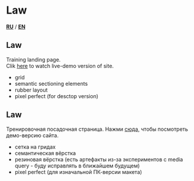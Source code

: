 # Law  
**[RU](#ru)** / **[EN](#en)**

## <a name="en">Law </a>   
Training landing page.    
Clik <a href='https://iogsotot.github.io/law/'>here</a> to watch live-demo version of site.     
* grid
* semantic sectioning elements
* rubber layout
* pixel perfect (for desctop version)


## <a name="ru">Law</a>   
Тренировочная посадочная страница.
Нажми <a href='https://iogsotot.github.io/law/'>сюда,</a> чтобы посмотреть демо-версию сайта.   
* сетка на гридах
* семантическая вёрстка
* резиновая вёрстка (есть артефакты из-за экспериментов с media query - буду исправлять в ближайшем будущем)
* pixel perfect (для изначальной ПК-версии макета)

